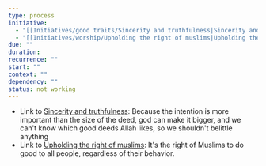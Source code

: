 ```yaml
---
type: process
initiative:
  - "[[Initiatives/good traits/Sincerity and truthfulness|Sincerity and truthfulness]]"
  - "[[Initiatives/worship/Upholding the right of muslims|Upholding the right of muslims]]"
due: ""
duration:
recurrence: ""
start: ""
context: ""
dependency: ""
status: not working
---
```


* Link to [Sincerity and truthfulness](Initiatives/good%20traits/Sincerity%20and%20truthfulness.md): Because the intention is more important than the size of the deed, god can make it bigger, and we can't know which good deeds Allah likes, so we shouldn't belittle anything
* Link to [Upholding the right of muslims](Initiatives/worship/Upholding%20the%20right%20of%20muslims.md): It's the right of Muslims to do good to all people, regardless of their behavior.
 
